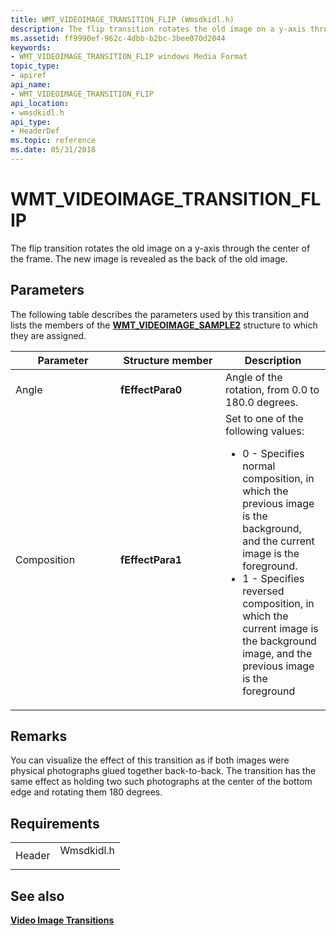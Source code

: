 ```yaml
---
title: WMT_VIDEOIMAGE_TRANSITION_FLIP (Wmsdkidl.h)
description: The flip transition rotates the old image on a y-axis through the center of the frame. The new image is revealed as the back of the old image.
ms.assetid: ff9990ef-962c-4dbb-b2bc-3bee070d2044
keywords:
- WMT_VIDEOIMAGE_TRANSITION_FLIP windows Media Format
topic_type:
- apiref
api_name:
- WMT_VIDEOIMAGE_TRANSITION_FLIP
api_location:
- wmsdkidl.h
api_type:
- HeaderDef
ms.topic: reference
ms.date: 05/31/2018
---
```


# WMT\_VIDEOIMAGE\_TRANSITION\_FLIP

The flip transition rotates the old image on a y-axis through the center of the frame. The new image is revealed as the back of the old image.

## Parameters

The following table describes the parameters used by this transition and lists the members of the [**WMT\_VIDEOIMAGE\_SAMPLE2**](/previous-versions/windows/desktop/api/Wmsdkidl/ns-wmsdkidl-wmt_videoimage_sample2) structure to which they are assigned.



<table>
<colgroup>
<col style="width: 33%" />
<col style="width: 33%" />
<col style="width: 33%" />
</colgroup>
<thead>
<tr class="header">
<th>Parameter</th>
<th>Structure member</th>
<th>Description</th>
</tr>
</thead>
<tbody>
<tr class="odd">
<td>Angle</td>
<td><strong>fEffectPara0</strong></td>
<td>Angle of the rotation, from 0.0 to 180.0 degrees.</td>
</tr>
<tr class="even">
<td>Composition</td>
<td><strong>fEffectPara1</strong></td>
<td>Set to one of the following values:
<ul>
<li>0 - Specifies normal composition, in which the previous image is the background, and the current image is the foreground.</li>
<li>1 - Specifies reversed composition, in which the current image is the background image, and the previous image is the foreground</li>
</ul></td>
</tr>
</tbody>
</table>



 

## Remarks

You can visualize the effect of this transition as if both images were physical photographs glued together back-to-back. The transition has the same effect as holding two such photographs at the center of the bottom edge and rotating them 180 degrees.

## Requirements



|                   |                                                                                       |
|-------------------|---------------------------------------------------------------------------------------|
| Header<br/> | <dl> <dt>Wmsdkidl.h</dt> </dl> |



## See also

<dl> <dt>

[**Video Image Transitions**](video-image-transitions.md)
</dt> </dl>

 

 





